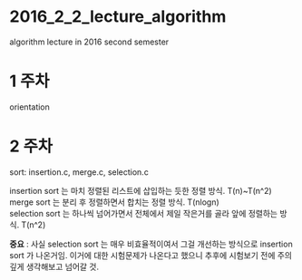 # 2016_2_2_lecture_algorithm
algorithm lecture in 2016 second semester
# 1 주차
orientation
# 2 주차
sort: insertion.c, merge.c, selection.c

insertion sort 는 마치 정렬된 리스트에 삽입하는 듯한 정렬 방식. T(n)~T(n^2) <br/>
merge sort 는 분리 후 정렬하면서 합치는 정렬 방식. T(nlogn) <br/>
selection sort 는 하나씩 넘어가면서 전체에서 제일 작은거를 골라 앞에 정렬하는 방식. T(n^2) <br/>

__중요__ : 사실 selection sort 는 매우 비효율적이여서 그걸 개선하는 방식으로 insertion sort 가 나온거임. 이거에 대한 시험문제가 나온다고 했으니 추후에 시험보기 전에 주의 깊게 생각해보고 넘어갈 것.
